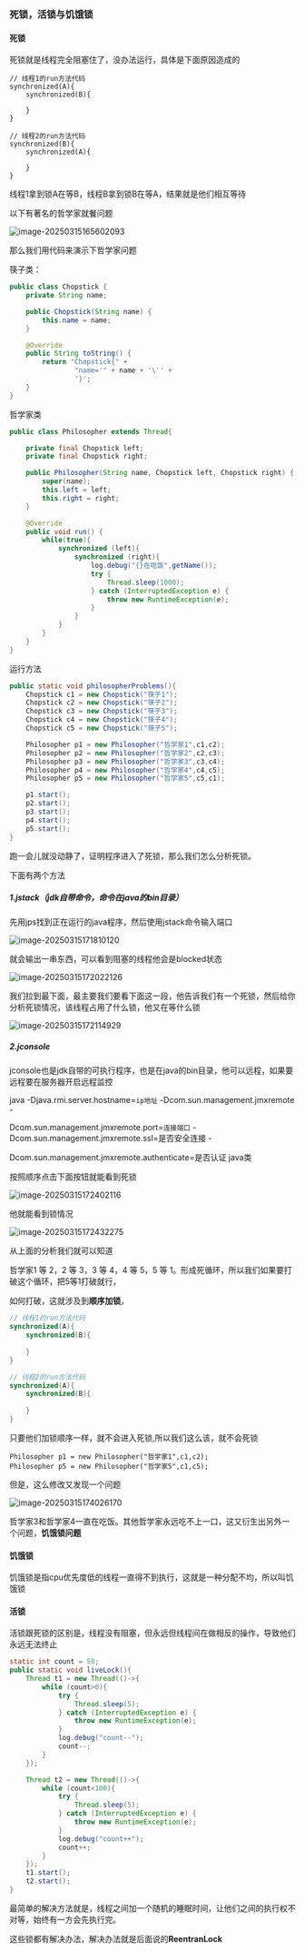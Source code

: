 ### 死锁，活锁与饥饿锁

#### 死锁

死锁就是线程完全阻塞住了，没办法运行，具体是下面原因造成的

```
// 线程1的run方法代码
synchronized(A){
	synchronized(B){
	
	}
}

// 线程2的run方法代码
synchronized(B){
	synchronized(A){
	
	}
}
```

线程1拿到锁A在等B，线程B拿到锁B在等A，结果就是他们相互等待

以下有著名的哲学家就餐问题

![image-20250315165602093](C:\Users\59755\AppData\Roaming\Typora\typora-user-images\image-20250315165602093.png)

那么我们用代码来演示下哲学家问题



筷子类：

```java
public class Chopstick {
    private String name;

    public Chopstick(String name) {
        this.name = name;
    }

    @Override
    public String toString() {
        return "Chopstick{" +
                "name='" + name + '\'' +
                '}';
    }
}
```



哲学家类

```java
public class Philosopher extends Thread{

    private final Chopstick left;
    private final Chopstick right;

    public Philosopher(String name, Chopstick left, Chopstick right) {
        super(name);
        this.left = left;
        this.right = right;
    }

    @Override
    public void run() {
        while(true){
            synchronized (left){
                synchronized (right){
                    log.debug("{}在吃饭",getName());
                    try {
                        Thread.sleep(1000);
                    } catch (InterruptedException e) {
                        throw new RuntimeException(e);
                    }
                }
            }
        }
    }
}
```



运行方法

```java
public static void philosopherProblems(){
    Chopstick c1 = new Chopstick("筷子1");
    Chopstick c2 = new Chopstick("筷子2");
    Chopstick c3 = new Chopstick("筷子3");
    Chopstick c4 = new Chopstick("筷子4");
    Chopstick c5 = new Chopstick("筷子5");

    Philosopher p1 = new Philosopher("哲学家1",c1,c2);
    Philosopher p2 = new Philosopher("哲学家2",c2,c3);
    Philosopher p3 = new Philosopher("哲学家3",c3,c4);
    Philosopher p4 = new Philosopher("哲学家4",c4,c5);
    Philosopher p5 = new Philosopher("哲学家5",c5,c1);

    p1.start();
    p2.start();
    p3.start();
    p4.start();
    p5.start();
}

```



跑一会儿就没动静了，证明程序进入了死锁，那么我们怎么分析死锁。

下面有两个方法

##### 1.jstack（jdk自带命令，命令在java的bin目录）

先用jps找到正在运行的java程序，然后使用jstack命令输入端口

![image-20250315171810120](C:\Users\59755\AppData\Roaming\Typora\typora-user-images\image-20250315171810120.png)

就会输出一串东西，可以看到阻塞的线程他会是blocked状态

![image-20250315172022126](C:\Users\59755\AppData\Roaming\Typora\typora-user-images\image-20250315172022126.png)

我们拉到最下面，最主要我们要看下面这一段，他告诉我们有一个死锁，然后给你分析死锁情况，该线程占用了什么锁，他又在等什么锁

![image-20250315172114929](C:\Users\59755\AppData\Roaming\Typora\typora-user-images\image-20250315172114929.png)



##### 2.jconsole

jconsole也是jdk自带的可执行程序，也是在java的bin目录，他可以远程，如果要远程要在服务器开启远程监控

java -Djava.rmi.server.hostname=`ip地址` -Dcom.sun.management.jmxremote -

Dcom.sun.management.jmxremote.port=`连接端口` -Dcom.sun.management.jmxremote.ssl=是否安全连接 -

Dcom.sun.management.jmxremote.authenticate=是否认证 java类

按照顺序点击下面按钮就能看到死锁

![image-20250315172402116](C:\Users\59755\AppData\Roaming\Typora\typora-user-images\image-20250315172402116.png)

他就能看到锁情况

![image-20250315172432275](C:\Users\59755\AppData\Roaming\Typora\typora-user-images\image-20250315172432275.png)

从上面的分析我们就可以知道

哲学家1 等 2，2 等 3，3 等 4，4 等 5，5 等 1。形成死循环，所以我们如果要打破这个循环，把5等1打破就行，

如何打破，这就涉及到**顺序加锁**，

```java
// 线程1的run方法代码
synchronized(A){
	synchronized(B){
	
	}
}

// 线程2的run方法代码
synchronized(A){
	synchronized(B){
	
	}
}
```

只要他们加锁顺序一样，就不会进入死锁,所以我们这么该，就不会死锁

```
Philosopher p1 = new Philosopher("哲学家1",c1,c2);
Philosopher p5 = new Philosopher("哲学家5",c1,c5);
```

但是，这么修改又发现一个问题

![image-20250315174026170](C:\Users\59755\AppData\Roaming\Typora\typora-user-images\image-20250315174026170.png)

哲学家3和哲学家4一直在吃饭。其他哲学家永远吃不上一口，这又衍生出另外一个问题，**饥饿锁问题**





#### 饥饿锁

饥饿锁是指cpu优先度低的线程一直得不到执行，这就是一种分配不均，所以叫饥饿锁





#### 活锁

活锁跟死锁的区别是，线程没有阻塞，但永远但线程间在做相反的操作，导致他们永远无法终止

```java
static int count = 50;
public static void liveLock(){
    Thread t1 = new Thread(()->{
        while (count>0){
            try {
                Thread.sleep(5);
            } catch (InterruptedException e) {
                throw new RuntimeException(e);
            }
            log.debug("count--");
            count--;
        }
    });

    Thread t2 = new Thread(()->{
        while (count<100){
            try {
                Thread.sleep(5);
            } catch (InterruptedException e) {
                throw new RuntimeException(e);
            }
            log.debug("count++");
            count++;
        }
    });
    t1.start();
    t2.start();
}
```

最简单的解决方法就是，线程之间加一个随机的睡眠时间，让他们之间的执行权不对等，始终有一方会先执行完。



这些锁都有解决办法，解决办法就是后面说的**ReentranLock**